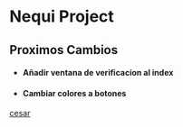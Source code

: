 # Nequi Project






## Proximos Cambios
+ #### Añadir ventana de verificacion al index
+ #### Cambiar colores a botones

[cesar](google.com)

